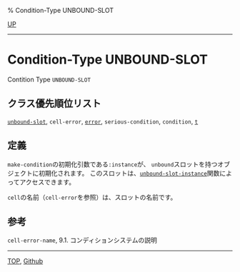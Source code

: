 % Condition-Type UNBOUND-SLOT

[UP](7.7.html)  

---

# Condition-Type UNBOUND-SLOT


Contition Type `UNBOUND-SLOT`


## クラス優先順位リスト

[`unbound-slot`](7.7.unbound-slot.html),
`cell-error`,
[`error`](9.2.error-condition.html),
`serious-condition`,
`condition`,
[`t`](4.4.t-system-class.html)


## 定義

`make-condition`の初期化引数である`:instance`が、
`unbound`スロットを持つオブジェクトに初期化されます。
このスロットは、[`unbound-slot-instance`](7.7.unbound-slot-instance.html)関数によってアクセスできます。

`cell`の名前（`cell-error`を参照）は、スロットの名前です。


## 参考

`cell-error-name`,
9.1. コンディションシステムの説明


---
[TOP](index.html),  [Github](https://github.com/nptcl/npt-japanese)

